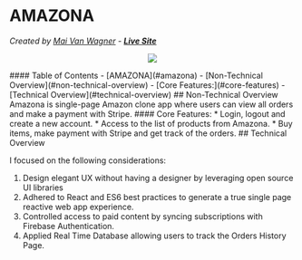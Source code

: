 # AMAZONA
*Created by <a href="https://maivw.github.io/" target="_blank">Mai Van Wagner</a> - **<a target="_blank" href="https://challenge-99739.web.app/">Live Site</a>***

<p align="center">
  <img src="https://github.com/Maivw/Amazon-Clone/blob/master/recording5.gif?raw=true"/>
</p>
#### Table of Contents - [AMAZONA](#amazona)
  - [Non-Technical Overview](#non-technical-overview)
  - [Core Features:](#core-features)
  - [Technical Overview](#technical-overview)
## Non-Technical Overview
Amazona is single-page Amazon clone app where users can view all orders and make a payment with Stripe.
#### Core Features: 
* Login, logout and create a new account. 
* Access to the list of products from Amazona.
* Buy items, make payment with Stripe and get track of the orders.
## Technical Overview

I focused on the following considerations: 
1. Design elegant UX without having a designer by leveraging open source UI libraries
2. Adhered to React and ES6 best practices to generate a true single page reactive web app experience.
3. Controlled access to paid content by syncing subscriptions with Firebase Authentication.
4. Applied Real Time Database allowing users to track the Orders History Page.
